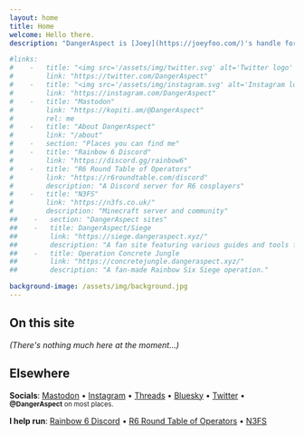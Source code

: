 ```yaml
---
layout: home
title: Home 
welcome: Hello there.
description: "DangerAspect is [Joey](https://joeyfoo.com/)'s handle for hobby and gaming-related stuff."

#links:
#    -   title: "<img src='/assets/img/twitter.svg' alt='Twitter logo' class='icon'> Twitter"
#        link: "https://twitter.com/DangerAspect"
#    -   title: "<img src='/assets/img/instagram.svg' alt='Instagram logo' class='icon'> Instagram"
#        link: "https://instagram.com/DangerAspect"
#    -   title: "Mastodon"
#        link: "https://kopiti.am/@DangerAspect"
#        rel: me
#    -   title: "About DangerAspect"
#        link: "/about"
#    -   section: "Places you can find me"
#    -   title: "Rainbow 6 Discord"
#        link: "https://discord.gg/rainbow6"
#    -   title: "R6 Round Table of Operators"
#        link: "https://r6roundtable.com/discord"
#        description: "A Discord server for R6 cosplayers"
#    -   title: "N3FS"
#        link: "https://n3fs.co.uk/"
#        description: "Minecraft server and community"
##    -   section: "DangerAspect sites"
##    -   title: DangerAspect/Siege
##        link: "https://siege.dangeraspect.xyz/"
##        description: "A fan site featuring various guides and tools for Rainbow Six: Siege."
##    -   title: Operation Concrete Jungle
##        link: "https://concretejungle.dangeraspect.xyz/"
##        description: "A fan-made Rainbow Six Siege operation."

background-image: /assets/img/background.jpg
---
```


## On this site

*(There's nothing much here at the moment...)*

## Elsewhere

**Socials**: 
[Mastodon](https://kopiti.am/@DangerAspect) &bull; 
[Instagram](https://instagram.com/DangerAspect) &bull; 
[Threads](https://www.threads.net/@dangeraspect) &bull; 
[Bluesky](https://bsky.app/profile/dangeraspect.xyz) &bull; 
[Twitter](https://twitter.com/DangerAspect) &bull; 
<small>**@DangerAspect** on most places.</small>

**I help run**: 
[Rainbow 6 Discord](https://discord.gg/rainbow6) &bull; 
[R6 Round Table of Operators](https://r6roundtable.com/discord) &bull; 
[N3FS](https://n3fs.co.uk/)